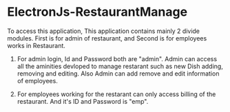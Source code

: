 # ElectronJs-RestaurantManage

To access this application, This application contains mainly 2 divide modules. First is for admin of restaurant, and Second is for employees works in Restaurant.

1. For admin login, Id and Password both are "admin". Admin can access all the aminities devloped to manage restarant such as new Dish adding, removing and editing.
Also Admin can add remove and edit information of employees.

2. For employees working for the restarant can only access billing of the restaurant. And it's ID and Password is "emp".
